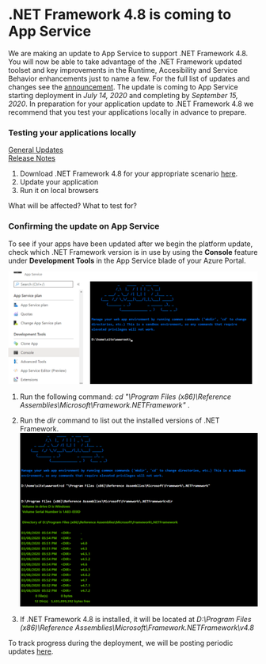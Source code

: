 # .NET Framework 4.8 is coming to App Service
We are making an update to App Service to support .NET Framework 4.8. You will now be able to take advantage of the .NET Framework updated toolset and key improvements in the Runtime, Accesibility and Service Behavior enhancements just to name a few.  For the full list of updates and changes see the [announcement](https://devblogs.microsoft.com/dotnet/announcing-the-net-framework-4-8/).  The update is coming to App Service starting deployment in *July 14, 2020* and completing by *September 15, 2020*.  In preparation for your application update to .NET Framework 4.8 we recommend that you test your applications locally in advance to prepare.

### Testing your applications locally

[General Updates](https://devblogs.microsoft.com/dotnet/announcing-the-net-framework-4-8/) <br/>
[Release Notes](https://github.com/microsoft/dotnet/blob/master/releases/net48/README.md)

1. Download .NET Framework 4.8 for your appropriate scenario [here](https://devblogs.microsoft.com/dotnet/announcing-the-net-framework-4-8/).
2. Update your application
3. Run it on local browsers

What will be affected? What to test for?

### Confirming the update on App Service
To see if your apps have been updated after we begin the platform update, check which .NET Framework version is in use by using the **Console** feature under **Development Tools** in the App Service blade of your Azure Portal.

![Console](images/console.png)

1. Run the following command: *cd "\Program Files (x86)\Reference Assemblies\Microsoft\Framework\.NETFramework"* .  

2. Run the *dir* command to list out the installed versions of .NET Framework.  
![Console2](images/console2.png)

3. If .NET Framework 4.8 is installed, it will be located at *D:\Program Files (x86)\Reference Assemblies\Microsoft\Framework\.NETFramework\v4.8*


To track progress during the deployment, we will be posting periodic updates [here](https://github.com/Azure/app-service-announcements/issues/249).
